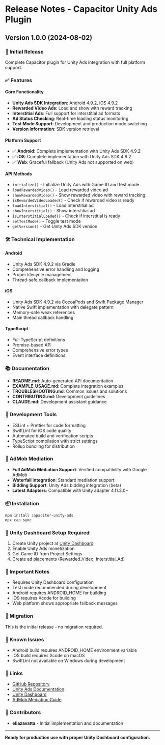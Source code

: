 # Release Notes - Capacitor Unity Ads Plugin

## Version 1.0.0 (2024-08-02)

### 🎉 Initial Release

Complete Capacitor plugin for Unity Ads integration with full platform support.

### ✅ Features

#### Core Functionality
- **Unity Ads SDK Integration**: Android 4.9.2, iOS 4.9.2
- **Rewarded Video Ads**: Load and show with reward tracking
- **Interstitial Ads**: Full support for interstitial ad formats
- **Ad Status Checking**: Real-time loading status monitoring
- **Test Mode Support**: Development and production mode switching
- **Version Information**: SDK version retrieval

#### Platform Support
- ✅ **Android**: Complete implementation with Unity Ads SDK 4.9.2
- ✅ **iOS**: Complete implementation with Unity Ads SDK 4.9.2
- ✅ **Web**: Graceful fallback (Unity Ads not supported on web)

#### API Methods
- `initialize()` - Initialize Unity Ads with Game ID and test mode
- `loadRewardedVideo()` - Load rewarded video ad
- `showRewardedVideo()` - Show rewarded video with reward tracking
- `isRewardedVideoLoaded()` - Check if rewarded video is ready
- `loadInterstitial()` - Load interstitial ad
- `showInterstitial()` - Show interstitial ad
- `isInterstitialLoaded()` - Check if interstitial is ready
- `setTestMode()` - Toggle test mode
- `getVersion()` - Get Unity Ads SDK version

### 🛠 Technical Implementation

#### Android
- Unity Ads SDK 4.9.2 via Gradle
- Comprehensive error handling and logging
- Proper lifecycle management
- Thread-safe callback implementation

#### iOS
- Unity Ads SDK 4.9.2 via CocoaPods and Swift Package Manager
- Native Swift implementation with delegate pattern
- Memory-safe weak references
- Main thread callback handling

#### TypeScript
- Full TypeScript definitions
- Promise-based API
- Comprehensive error types
- Event interface definitions

### 📚 Documentation

- **README.md**: Auto-generated API documentation
- **EXAMPLE_USAGE.md**: Complete integration examples
- **TROUBLESHOOTING.md**: Common issues and solutions
- **CONTRIBUTING.md**: Development guidelines
- **CLAUDE.md**: Development assistant guidance

### 🔧 Development Tools

- ESLint + Prettier for code formatting
- SwiftLint for iOS code quality
- Automated build and verification scripts
- TypeScript compilation with strict settings
- Rollup bundling for distribution

### 🤝 AdMob Mediation

- **Full AdMob Mediation Support**: Verified compatibility with Google AdMob
- **Waterfall Integration**: Standard mediation support
- **Bidding Support**: Unity Ads bidding integration (beta)
- **Latest Adapters**: Compatible with Unity adapter 4.11.3.0+

### 📦 Installation

```bash
npm install capacitor-unity-ads
npx cap sync
```

### 🎯 Unity Dashboard Setup Required

1. Create Unity project at [Unity Dashboard](https://dashboard.unity3d.com/)
2. Enable Unity Ads monetization
3. Get Game ID from Project Settings
4. Create ad placements (Rewarded_Video, Interstitial_Ad)

### 🚨 Important Notes

- Requires Unity Dashboard configuration
- Test mode recommended during development
- Android requires ANDROID_HOME for building
- iOS requires Xcode for building
- Web platform shows appropriate fallback messages

### 🔄 Migration

This is the initial release - no migration required.

### 🐛 Known Issues

- Android build requires ANDROID_HOME environment variable
- iOS build requires Xcode on macOS
- SwiftLint not available on Windows during development

### 🔗 Links

- [GitHub Repository](https://github.com/eliazv/capacitor-unity-ads)
- [Unity Ads Documentation](https://docs.unity.com/ads/)
- [Unity Dashboard](https://dashboard.unity3d.com/)
- [AdMob Mediation Guide](https://developers.google.com/admob/android/mediation/unity)

### 👥 Contributors

- **eliazavatta** - Initial implementation and documentation

---

**Ready for production use with proper Unity Dashboard configuration.**